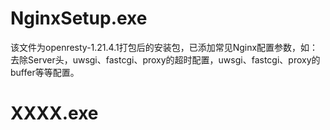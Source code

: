 # NginxSetup.exe

该文件为openresty-1.21.4.1打包后的安装包，已添加常见Nginx配置参数，如：去除Server头，uwsgi、fastcgi、proxy的超时配置，uwsgi、fastcgi、proxy的buffer等等配置。

# XXXX.exe

 

